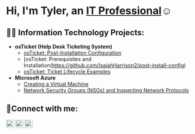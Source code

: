 <h1>Hi, I'm Tyler, an <a href="https://linkedin.com/in/Tyler">IT Professional</a>☺</h1>

<h2>👨‍💻 Information Technology Projects:</h2>

- <b>osTicket (Help Desk Ticketing System)</b>
  - [osTicket: Post-Installation Configuration](https://github.com/IsaiahHarrison2/osticket-prereqs)
  - [osTicket: Prerequisites and Installation(https://github.com/IsaiahHarrison2/post-install-config)
  - [osTicket: Ticket Lifecycle Examples](https://github.com/IsaiahHarrison2/ticket-lifecycle)
- <b>Microsoft Azure</b>
  - [Creating a Virtual Machine](https://github.com/IsaiahHarrison2/VM-Creation)
  - [Network Security Groups (NSGs) and Inspecting Network Protocols](https://github.com/IsaiahHarrison2/azure-network-protocols)

<h2>🤳Connect with me:</h2>

[<img align="left" alt="Josh | Twitter" width="22px" src="https://cdn.jsdelivr.net/npm/simple-icons@v3/icons/twitter.svg" />][twitter]
[<img align="left" alt="Josh | LinkedIn" width="22px" src="https://cdn.jsdelivr.net/npm/simple-icons@v3/icons/linkedin.svg" />][linkedin]
[<img align="left" alt="Josh | Instagram" width="22px" src="https://cdn.jsdelivr.net/npm/simple-icons@v3/icons/instagram.svg" />][instagram]

[twitter]: https://twitter.com/ThaaKiddTy
[instagram]: https://www.instagram.com/Zay.Keys
[linkedin]: https://linkedin.com/in/tyler-harrison-528854355/
